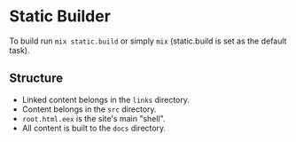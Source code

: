# Static Builder

To build run `mix static.build` or simply `mix` (static.build is set as the default task).

## Structure

* Linked content belongs in the `links` directory.
* Content belongs in the `src` directory.
* `root.html.eex` is the site's main "shell".
* All content is built to the `docs` directory.
